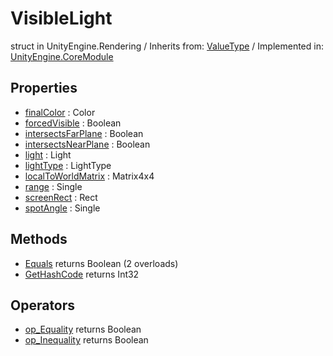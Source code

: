 # VisibleLight
struct in UnityEngine.Rendering
 / Inherits from: <a href="https://docs.unity3d.com/6000.0/Documentation/ScriptReference/ValueType.html">ValueType</a> / Implemented in: <a href="https://docs.unity3d.com/6000.0/Documentation/ScriptReference/UnityEngine.CoreModule.html">UnityEngine.CoreModule</a>

## Properties
- <a href="https://docs.unity3d.com/6000.0/Documentation/ScriptReference/VisibleLight-finalColor.html">finalColor</a> : Color
- <a href="https://docs.unity3d.com/6000.0/Documentation/ScriptReference/VisibleLight-forcedVisible.html">forcedVisible</a> : Boolean
- <a href="https://docs.unity3d.com/6000.0/Documentation/ScriptReference/VisibleLight-intersectsFarPlane.html">intersectsFarPlane</a> : Boolean
- <a href="https://docs.unity3d.com/6000.0/Documentation/ScriptReference/VisibleLight-intersectsNearPlane.html">intersectsNearPlane</a> : Boolean
- <a href="https://docs.unity3d.com/6000.0/Documentation/ScriptReference/VisibleLight-light.html">light</a> : Light
- <a href="https://docs.unity3d.com/6000.0/Documentation/ScriptReference/VisibleLight-lightType.html">lightType</a> : LightType
- <a href="https://docs.unity3d.com/6000.0/Documentation/ScriptReference/VisibleLight-localToWorldMatrix.html">localToWorldMatrix</a> : Matrix4x4
- <a href="https://docs.unity3d.com/6000.0/Documentation/ScriptReference/VisibleLight-range.html">range</a> : Single
- <a href="https://docs.unity3d.com/6000.0/Documentation/ScriptReference/VisibleLight-screenRect.html">screenRect</a> : Rect
- <a href="https://docs.unity3d.com/6000.0/Documentation/ScriptReference/VisibleLight-spotAngle.html">spotAngle</a> : Single

## Methods
- <a href="https://docs.unity3d.com/6000.0/Documentation/ScriptReference/VisibleLight.Equals.html">Equals</a> returns Boolean (2 overloads)
- <a href="https://docs.unity3d.com/6000.0/Documentation/ScriptReference/VisibleLight.GetHashCode.html">GetHashCode</a> returns Int32

## Operators
- <a href="https://docs.unity3d.com/6000.0/Documentation/ScriptReference/VisibleLight.op_Equality.html">op_Equality</a> returns Boolean
- <a href="https://docs.unity3d.com/6000.0/Documentation/ScriptReference/VisibleLight.op_Inequality.html">op_Inequality</a> returns Boolean
